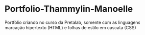 # Portfolio-Thammylin-Manoelle
Portfólio criando no curso da Pretalab, somente com as linguagens marcação hipertexto (HTML) e folhas de estilo em cascata (CSS)
